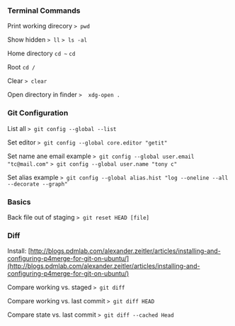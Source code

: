 ### Terminal Commands

Print working direcory
`> pwd`

Show hidden
`> ll`
`> ls -al`

Home directory
`cd ~`
`cd`

Root
`cd /`

Clear
`> clear`

Open directory in finder
`>  xdg-open .`


### Git Configuration

List all
`> git config --global --list`

Set editor
`> git config --global core.editor "getit"`

Set name ane email example
`> git config --global user.email "tc@mail.com"`
`> git config --global user.name "tony c"`

Set alias example
`> git config --global alias.hist "log --oneline --all --decorate --graph"`


### Basics

Back file out of staging
`> git reset HEAD [file]`


### Diff

Install: 
[http://blogs.pdmlab.com/alexander.zeitler/articles/installing-and-configuring-p4merge-for-git-on-ubuntu/](http://blogs.pdmlab.com/alexander.zeitler/articles/installing-and-configuring-p4merge-for-git-on-ubuntu/)

Compare working vs. staged
`> git diff`

Compare working vs. last commit
`> git diff HEAD`

Compare state vs. last commit
`> git diff --cached Head`